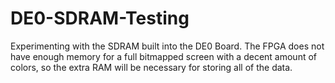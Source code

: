 # DE0-SDRAM-Testing

Experimenting with the SDRAM built into the DE0 Board. The FPGA does not have enough memory for a full bitmapped screen with a decent amount of colors, so the extra RAM will be necessary for storing all of the data. 